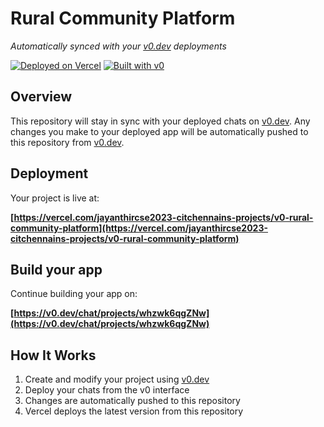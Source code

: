 # Rural Community Platform

*Automatically synced with your [v0.dev](https://v0.dev) deployments*

[![Deployed on Vercel](https://img.shields.io/badge/Deployed%20on-Vercel-black?style=for-the-badge&logo=vercel)](https://vercel.com/jayanthircse2023-citchennains-projects/v0-rural-community-platform)
[![Built with v0](https://img.shields.io/badge/Built%20with-v0.dev-black?style=for-the-badge)](https://v0.dev/chat/projects/whzwk6qgZNw)

## Overview

This repository will stay in sync with your deployed chats on [v0.dev](https://v0.dev).
Any changes you make to your deployed app will be automatically pushed to this repository from [v0.dev](https://v0.dev).

## Deployment

Your project is live at:

**[https://vercel.com/jayanthircse2023-citchennains-projects/v0-rural-community-platform](https://vercel.com/jayanthircse2023-citchennains-projects/v0-rural-community-platform)**

## Build your app

Continue building your app on:

**[https://v0.dev/chat/projects/whzwk6qgZNw](https://v0.dev/chat/projects/whzwk6qgZNw)**

## How It Works

1. Create and modify your project using [v0.dev](https://v0.dev)
2. Deploy your chats from the v0 interface
3. Changes are automatically pushed to this repository
4. Vercel deploys the latest version from this repository